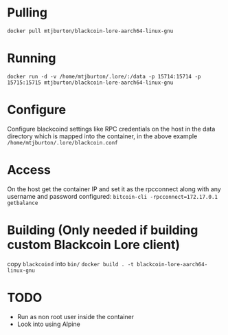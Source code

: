 # Pulling
`docker pull mtjburton/blackcoin-lore-aarch64-linux-gnu`

# Running
`docker run -d -v /home/mtjburton/.lore/:/data -p 15714:15714 -p 15715:15715 mtjburton/blackcoin-lore-aarch64-linux-gnu`

# Configure
Configure blackcoind settings like RPC credentials on the host in the data directory which is mapped into the container, in the above example `/home/mtjburton/.lore/blackcoin.conf`

# Access
On the host get the container IP and set it as the rpcconnect along with any username and password configured:
`bitcoin-cli -rpcconnect=172.17.0.1 getbalance`

# Building (Only needed if building custom Blackcoin Lore client)
copy `blackcoind` into `bin/`
`docker build . -t blackcoin-lore-aarch64-linux-gnu`

# TODO
- Run as non root user inside the container
- Look into using Alpine
